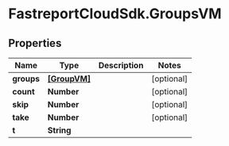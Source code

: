 # FastreportCloudSdk.GroupsVM

## Properties

Name | Type | Description | Notes
------------ | ------------- | ------------- | -------------
**groups** | [**[GroupVM]**](GroupVM.md) |  | [optional] 
**count** | **Number** |  | [optional] 
**skip** | **Number** |  | [optional] 
**take** | **Number** |  | [optional] 
**t** | **String** |  | 


